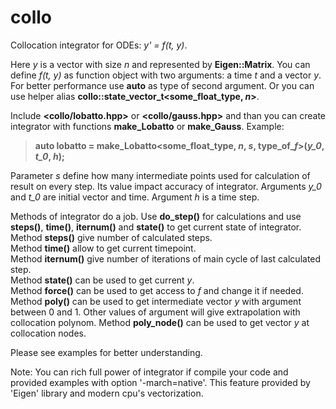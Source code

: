 # collo

Collocation integrator for ODEs: *y' = f(t, y)*.

Here *y* is a vector with size *n* and represented by **Eigen::Matrix**.
You can define *f(t, y)* as function object with two arguments: a time *t* and a vector *y*.
For better performance use **auto** as type of second argument. Or you can use helper alias **collo::state_vector_t<some_float_type, *n*>**.

Include **<collo/lobatto.hpp>** or **<collo/gauss.hpp>** and than you can create integrator with functions **make_Lobatto** or **make_Gauss**. Example:

> **auto lobatto = make_Lobatto<some_float_type, *n*, *s*, type_of_*f*>(*y_0*, *t_0*, *h*);**

Parameter *s* define how many intermediate points used for calculation of result on every step. Its value impact accuracy of integrator.
Arguments *y_0* and *t_0* are initial vector and time. Argument *h* is a time step.

Methods of integrator do a job. Use **do_step()** for calculations and use **steps()**, **time()**, **iternum()** and **state()** to get current state of integrator.<br>
Method **steps()** give number of calculated steps.<br>
Method **time()** allow to get current timepoint.<br>
Method **iternum()** give number of iterations of main cycle of last calculated step.<br>
Method **state()** can be used to get current *y*.<br>
Method **force()** can be used to get access to *f* and change it if needed.
Method **poly()** can be used to get intermediate vector *y* with argument between 0 and 1. Other values of argument will give extrapolation with collocation polynom.
Method **poly_node()** can be used to get vector *y* at collocation nodes.

Please see examples for better understanding.

Note: You can rich full power of integrator if compile your code and provided examples with option '-march=native'. This feature provided by 'Eigen' library and modern cpu's vectorization.
